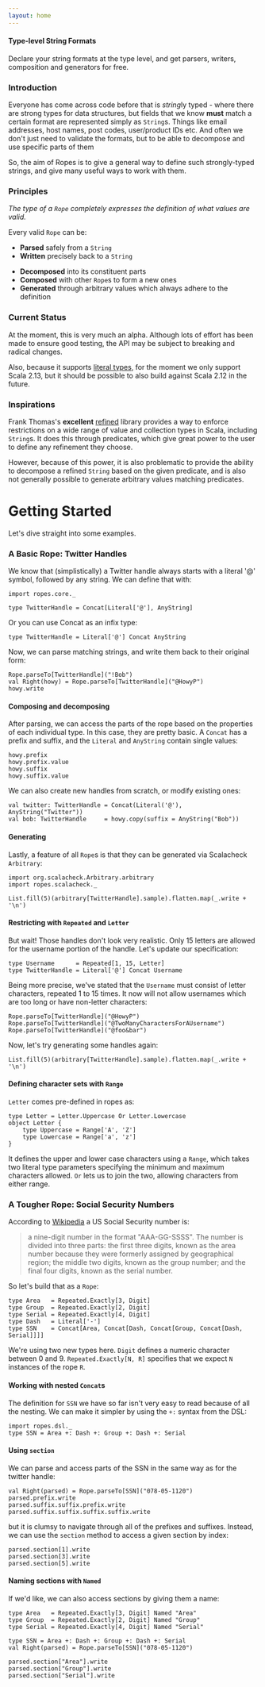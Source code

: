 ```yaml
---
layout: home
---
```

#### Type-level String Formats

Declare your string formats at the type level, and
get parsers, writers, composition and generators for free.

### Introduction

Everyone has come across code before that is *string*ly typed - where
there are strong types for data structures, but fields that we know
**must** match a certain format are represented simply as `String`s.
Things like email addresses, host names, post codes, user/product IDs
etc. And often we don't just need to validate the formats, but to be
able to decompose and use specific parts of them

So, the aim of Ropes is to give a general way to define such
strongly-typed strings, and give many useful ways to work with them.

### Principles

_The type of a `Rope` completely expresses the definition of what values
are valid._

Every valid `Rope` can be:
* **Parsed** safely from a `String`
* **Written** precisely back to a `String`
- **Decomposed** into its constituent parts
- **Composed** with other `Rope`s to form a new ones
- **Generated** through arbitrary values which always adhere to the
  definition

### Current Status

At the moment, this is very much an alpha. Although lots of effort has
been made to ensure good testing, the API may be subject to breaking and
radical changes.

Also, because it supports
[literal types](https://docs.scala-lang.org/sips/42.type.html), for the
moment we only support Scala 2.13, but it should be possible to also
build against Scala 2.12 in the future.

### Inspirations

Frank Thomas's **excellent**
[refined](https://github.com/fthomas/refined) library provides a way to enforce
restrictions on a wide range of value and collection types in Scala,
including `String`s. It does this through predicates, which give
great power to the user to define any refinement they choose.

However, because of this power, it is also problematic to provide the
ability to decompose a refined `String` based on the given predicate,
and is also not generally possible to generate arbitrary values matching
predicates.

Getting Started
===

Let's dive straight into some examples.

### A Basic Rope: Twitter Handles

We know that (simplistically) a Twitter handle always starts with a
literal '@' symbol, followed by any string. We can define that with:

```tut:silent
import ropes.core._

type TwitterHandle = Concat[Literal['@'], AnyString]
```

Or you can use Concat as an infix type:

```tut:silent
type TwitterHandle = Literal['@'] Concat AnyString
```

Now, we can parse matching strings, and write them back to their
original form:

```tut:book
Rope.parseTo[TwitterHandle]("!Bob")
val Right(howy) = Rope.parseTo[TwitterHandle]("@HowyP")
howy.write
```

#### Composing and decomposing

After parsing, we can access the parts of the rope based on the
properties of each individual type. In this case, they are pretty basic.
A `Concat` has a prefix and suffix, and the `Literal` and `AnyString`
contain single values:

```tut:book
howy.prefix
howy.prefix.value
howy.suffix
howy.suffix.value
```

We can also create new handles from scratch, or modify existing ones:

```tut:book
val twitter: TwitterHandle = Concat(Literal('@'), AnyString("Twitter"))
val bob: TwitterHandle     = howy.copy(suffix = AnyString("Bob"))
```

#### Generating

Lastly, a feature of all `Rope`s is that they can be generated via
Scalacheck `Arbitrary`:

```tut:book
import org.scalacheck.Arbitrary.arbitrary
import ropes.scalacheck._

List.fill(5)(arbitrary[TwitterHandle].sample).flatten.map(_.write + '\n')
```

#### Restricting with `Repeated` and `Letter`

But wait! Those handles don't look very realistic. Only 15 letters are
allowed for the username portion of the handle. Let's update our
specification:

```tut:silent
type Username      = Repeated[1, 15, Letter]
type TwitterHandle = Literal['@'] Concat Username
```

Being more precise, we've stated that the `Username` must consist of
letter characters, repeated 1 to 15 times. It now will not allow
usernames which are too long or have non-letter characters:

```tut:book
Rope.parseTo[TwitterHandle]("@HowyP")
Rope.parseTo[TwitterHandle]("@TwoManyCharactersForAUsername")
Rope.parseTo[TwitterHandle]("@foo&bar")
```

Now, let's try generating some handles again:

```tut:book
List.fill(5)(arbitrary[TwitterHandle].sample).flatten.map(_.write + '\n')
```

#### Defining character sets with `Range`

`Letter` comes pre-defined in ropes as:

```tut:silent
type Letter = Letter.Uppercase Or Letter.Lowercase
object Letter {
    type Uppercase = Range['A', 'Z']
    type Lowercase = Range['a', 'z']
}
```

It defines the upper and lower case characters using a `Range`, which
takes two literal type parameters specifying the minimum and maximum
characters allowed. `Or` lets us to join the two, allowing characters
from either range.

### A Tougher Rope: Social Security Numbers

According to
[Wikipedia](https://en.wikipedia.org/wiki/Social_Security_number#Structure)
a US Social Security number is:

>a nine-digit number in the format "AAA-GG-SSSS". The number is divided 
>into three parts: the first three
>digits, known as the area number because they were formerly assigned by
>geographical region; the middle two digits, known as the group number;
>and the final four digits, known as the serial number.

So let's build that as a `Rope`:

```tut:silent
type Area   = Repeated.Exactly[3, Digit]
type Group  = Repeated.Exactly[2, Digit]
type Serial = Repeated.Exactly[4, Digit]
type Dash   = Literal['-']
type SSN    = Concat[Area, Concat[Dash, Concat[Group, Concat[Dash, Serial]]]]
```

We're using two new types here. `Digit` defines a numeric character 
between 0 and 9. `Repeated.Exactly[N, R]` specifies that we expect `N` 
instances of the rope `R`.

#### Working with nested `Concat`s

The definition for `SSN` we have so far isn't very easy to read because
of all the nesting. We can make it simpler by using the `+:` syntax from
the DSL:

```tut:silent
import ropes.dsl._
type SSN = Area +: Dash +: Group +: Dash +: Serial
```
#### Using `section`

We can parse and access parts of the SSN in the same way as for the
twitter handle:

```tut:book
val Right(parsed) = Rope.parseTo[SSN]("078-05-1120")
parsed.prefix.write
parsed.suffix.suffix.prefix.write
parsed.suffix.suffix.suffix.suffix.write
```

but it is clumsy to navigate through all of the prefixes and suffixes.
Instead, we can use the `section` method to access a given section by
index:

```tut:book
parsed.section[1].write
parsed.section[3].write
parsed.section[5].write
```

#### Naming sections with `Named`

If we'd like, we can also access sections by giving them a name:

```tut:silent
type Area   = Repeated.Exactly[3, Digit] Named "Area"
type Group  = Repeated.Exactly[2, Digit] Named "Group"
type Serial = Repeated.Exactly[4, Digit] Named "Serial"
```

```tut:invisible
type SSN = Area +: Dash +: Group +: Dash +: Serial
val Right(parsed) = Rope.parseTo[SSN]("078-05-1120")
```

```tut:book
parsed.section["Area"].write
parsed.section["Group"].write
parsed.section["Serial"].write
```